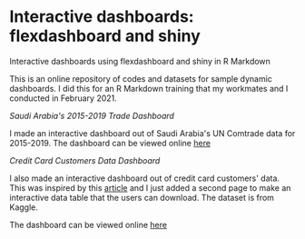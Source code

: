 # Interactive dashboards: flexdashboard and shiny
Interactive dashboards using flexdashboard and shiny in R Markdown

This is an online repository of codes and datasets for sample dynamic dashboards. I did this for an R Markdown training that my workmates and I conducted in February 2021. 

*Saudi Arabia's 2015-2019 Trade Dashboard*

I made an interactive dashboard out of Saudi Arabia's UN Comtrade data for 2015-2019. The dashboard can be viewed online [here](https://gelijuani.shinyapps.io/sa_comtrade/)

*Credit Card Customers Data Dashboard*

I also made an interactive dashboard out of credit card customers' data. 
This was inspired by this [article](https://towardsdatascience.com/create-an-interactive-dashboard-with-shiny-flexdashboard-and-plotly-b1f025aebc9c) and I just added a second page to make an interactive data table that the users can download. The dataset is from Kaggle.  

The dashboard can be viewed online [here](https://gelijuani.shinyapps.io/credit/)
